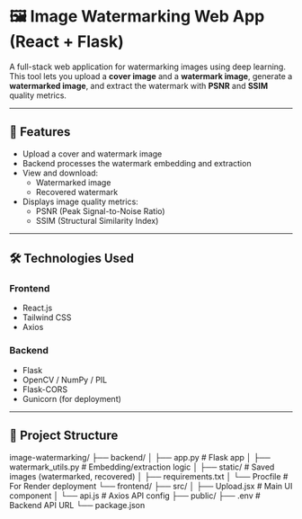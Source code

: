 # 🖼️ Image Watermarking Web App (React + Flask)

A full-stack web application for watermarking images using deep learning. This tool lets you upload a **cover image** and a **watermark image**, generate a **watermarked image**, and extract the watermark with **PSNR** and **SSIM** quality metrics.

---

## 📸 Features

- Upload a cover and watermark image
- Backend processes the watermark embedding and extraction
- View and download:
  - Watermarked image
  - Recovered watermark
- Displays image quality metrics:
  - PSNR (Peak Signal-to-Noise Ratio)
  - SSIM (Structural Similarity Index)

---

## 🛠️ Technologies Used

### Frontend
- React.js
- Tailwind CSS
- Axios

### Backend
- Flask
- OpenCV / NumPy / PIL
- Flask-CORS
- Gunicorn (for deployment)

---

## 🔧 Project Structure

image-watermarking/
├── backend/
│ ├── app.py # Flask app
│ ├── watermark_utils.py # Embedding/extraction logic
│ ├── static/ # Saved images (watermarked, recovered)
│ ├── requirements.txt
│ └── Procfile # For Render deployment
└── frontend/
├── src/
│ ├── Upload.jsx # Main UI component
│ └── api.js # Axios API config
├── public/
├── .env # Backend API URL
└── package.json
